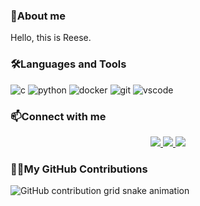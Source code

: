 ### 🙋About me

Hello, this is Reese. 


### 🛠️Languages and Tools

<div>
    <img src="https://raw.githubusercontent.com/Reese128/Reese128/main/img/C.svg" alt="c">
    <img src="https://raw.githubusercontent.com/Reese128/Reese128/main/img/Python.svg" alt="python">
    <img src="https://raw.githubusercontent.com/Reese128/Reese128/main/img/Docker.svg" alt="docker">
    <img src="https://raw.githubusercontent.com/Reese128/Reese128/main/img/git.svg" alt="git">
    <img src="https://raw.githubusercontent.com/Reese128/Reese128/main/img/VS%20Code.svg" alt="vscode">
</div>


### 📫Connect with me

<div align="center">
  <a href="https://github.com/Reese128" class="social-badge">
    <img src="https://img.shields.io/badge/GitHub-100000?style=for-the-badge&logo=github&logoColor=white">
  </a>

  <a href="mailto:reese_duan@outlook.com" class="social-badge">
    <img src="https://img.shields.io/badge/邮箱-D14836?style=for-the-badge&logo=gmail&logoColor=white">
  </a>

  <!-- 微信：Reese521314 -->
  <a href="https://github.com/Reese128/Reese128/main/img/wechat_me.jpg" class="social-badge">
    <img src="https://img.shields.io/badge/微信-ddddd?style=for-the-badge&logo=wechat&logoColor=white">
  </a>
</div>


### 👨‍💻My GitHub Contributions

<picture>
  <source media="(prefers-color-scheme: dark)" srcset="https://raw.githubusercontent.com/Reese128/Reese128/output/github-contribution-grid-snake-dark.svg">
  <source media="(prefers-color-scheme: light)" srcset="https://raw.githubusercontent.com/Reese128/Reese128/output/github-contribution-grid-snake.svg">
  <img alt="GitHub contribution grid snake animation" src="https://raw.githubusercontent.com/Reese128/Reese128/output/github-contribution-grid-snake.svg">
</picture>